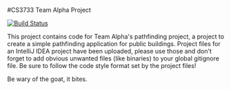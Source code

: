 #CS3733 Team Alpha Project

[![Build Status](https://travis-ci.org/CS3733-TeamAlpha/Project.svg?branch=develop)](https://travis-ci.org/CS3733-TeamAlpha/Project)

This project contains code for Team Alpha's pathfinding project, a project to create a 
simple pathfinding application for public buildings. Project files for an IntelliJ
IDEA project have been uploaded, please use those and don't forget to add obvious
unwanted files (like binaries) to your global gitignore file. Be sure to follow the
code style format set by the project files!

Be wary of the goat, it bites.

